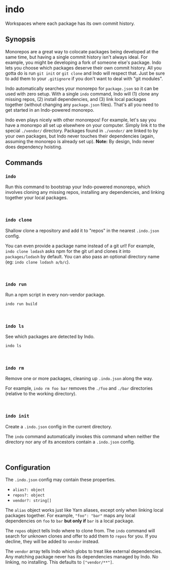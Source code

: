 # indo

Workspaces where each package has its own commit history.

## Synopsis

Monorepos are a great way to colocate packages being developed at the same time,
but having a single commit history isn't always ideal. For example, you might be
developing a fork of someone else's package. Indo lets you choose which packages
deserve their own commit history. All you gotta do is run `git init` or `git clone`
and Indo will respect that. Just be sure to add them to your `.gitignore` if you
don't want to deal with "git modules".

Indo automatically searches your monorepo for `package.json` so it can be used
with zero setup. With a single `indo` command, Indo will (1) clone any missing
repos, (2) install dependencies, and (3) link local packages together (without
changing any `package.json` files). That's all you need to get started in an
Indo-powered monorepo.

Indo even plays nicely with other monorepos! For example, let's say you have a
monorepo all set up elsewhere on your computer. Simply link it to the special
`./vendor/` directory. Packages found in `./vendor/` are linked to by your own
packages, but Indo never touches their dependencies (again, assuming the monorepo
is already set up). **Note:** By design, Indo never does dependency hoisting.

## Commands

### `indo`

Run this command to bootstrap your Indo-powered monorepo, which involves
cloning any missing repos, installing any dependencies, and linking together your
local packages.

&nbsp;

### `indo clone`

Shallow clone a repository and add it to "repos" in the nearest `.indo.json` config.

You can even provide a package name instead of a git url! For example, `indo clone lodash`
asks npm for the git url and clones it into `packages/lodash` by default. You can also pass
an optional directory name (eg: `indo clone lodash a/b/c`).

&nbsp;

### `indo run`

Run a npm script in every non-vendor package.

```sh
indo run build
```

&nbsp;

### `indo ls`

See which packages are detected by Indo.

```sh
indo ls
```

&nbsp;

### `indo rm`

Remove one or more packages, cleaning up `.indo.json` along the way.

For example, `indo rm foo bar` removes the `./foo` and `./bar` directories (relative to the working directory).

&nbsp;

### `indo init`

Create a `.indo.json` config in the current directory.

The `indo` command automatically invokes this command when neither the directory nor any of
its ancestors contain a `.indo.json` config.

&nbsp;

## Configuration

The `.indo.json` config may contain these properties.

- `alias?: object`
- `repos?: object`
- `vendor?: string[]`

The `alias` object works just like Yarn aliases, except only when linking local
packages together. For example, `"foo": "bar"` maps any local dependencies on
`foo` to `bar` **but only if** `bar` is a local package.

The `repos` object tells Indo where to clone from. The `indo` command will search
for unknown clones and offer to add them to `repos` for you. If you decline, they
will be added to `vendor` instead.

The `vendor` array tells Indo which globs to treat like external dependencies.
Any matching package never has its dependencies managed by Indo. No linking, no
installing. This defaults to `["vendor/**"]`.

